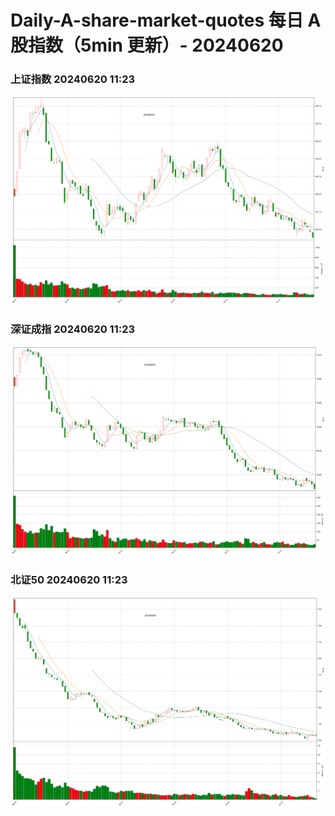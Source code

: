 
# Daily-A-share-market-quotes 每日 A 股指数（5min 更新）- 20240620

### 上证指数 20240620 11:23
![](./fig/2024/6/20240620-sh000001.png)

### 深证成指 20240620 11:23
![](./fig/2024/6/20240620-sz399001.png)

### 北证50 20240620 11:23
![](./fig/2024/6/20240620-bj899050.png)
